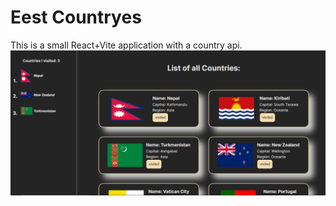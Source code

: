 # Eest Countryes 
This is a small React+Vite application with a country api.
![The Layour](./src/Components/Imgs/restCountriesWithVite.PNG)
